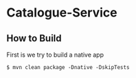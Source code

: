 # Catalogue-Service

## How to Build
First is we try to build a native app
```
$ mvn clean package -Dnative -DskipTests
```